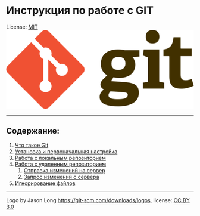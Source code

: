 # Инструкция по работе с GIT

License: [MIT](./license.md) 
![git-logo](./1280px-Git-logo.svg.png)


---

## Содержание:

1. [Что такое Git](./intro.md)
2. [Установка и первоначальная настройка](./installation.md)
3. [Работа с локальным репозиторием](./directory.md)
4. [Работа с удаленным репозиторием](./server.md)
   1. [Отправка изменений на сервер](./push.md)
   2. [Запрос изменений с сервера](./pull.md)
5. [Игнорирование файлов](./gitignore.md)
---

Logo by Jason Long https://git-scm.com/downloads/logos, license: [CC BY 3.0](https://creativecommons.org/licenses/by/3.0/)